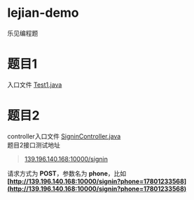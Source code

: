 # lejian-demo
乐见编程题

# 题目1
入口文件 [Test1.java](https://github.com/huxiaolei1997/lejian-demo/blob/master/src/main/java/com/lejian/demo/Test1.java)  


# 题目2
controller入口文件 [SigninController.java](https://github.com/huxiaolei1997/lejian-demo/blob/master/src/main/java/com/lejian/demo/controller/SigninController.java)  
题目2接口测试地址
> [139.196.140.168:10000/signin](http://139.196.140.168:10000/signin)  

请求方式为 **POST**，参数名为 **phone**，比如 **[http://139.196.140.168:10000/signin?phone=17801233568](http://139.196.140.168:10000/signin?phone=17801233568)**
